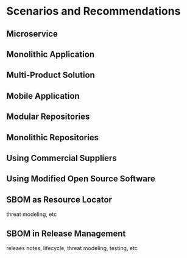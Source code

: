 # Scenarios and Recommendations


## Microservice

## Monolithic Application

## Multi-Product Solution

## Mobile Application

## Modular Repositories

## Monolithic Repositories

## Using Commercial Suppliers

## Using Modified Open Source Software

## SBOM as Resource Locator
threat modeling, etc

## SBOM in Release Management

releaes notes, lifecycle, threat modeling, testing, etc



<div style="page-break-after: always; visibility: hidden">
\newpage
</div>